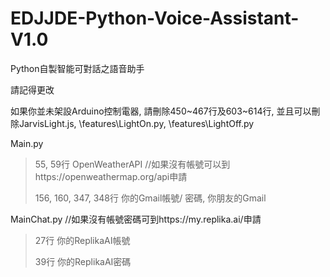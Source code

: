 # EDJJDE-Python-Voice-Assistant-V1.0
Python自製智能可對話之語音助手

請記得更改

如果你並未架設Arduino控制電器, 請刪除450~467行及603~614行, 並且可以刪除JarvisLight.js, \features\LightOn.py, \features\LightOff.py

Main.py
> 55, 59行
> OpenWeatherAPI //如果沒有帳號可以到https://openweathermap.org/api申請
> 
> 156, 160, 347, 348行
> 你的Gmail帳號/ 密碼, 你朋友的Gmail

MainChat.py
//如果沒有帳號密碼可到https://my.replika.ai/申請
> 27行
> 你的ReplikaAI帳號
> 
> 39行
> 你的ReplikaAI密碼

